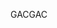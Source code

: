  <span data-ttu-id="f05c0-101">GAC</span><span class="sxs-lookup"><span data-stu-id="f05c0-101">GAC</span></span> 